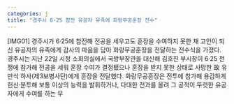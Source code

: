 ```yaml
---
categories: j
title: "경주시 6·25 참전 유공자 유족에 화랑무공훈장 전수"
---
```

[IMG01] 경주시가 6·25에 참전해 전공을 세우고도 훈장을 수여하지 못한 채 고인이 되신 유공자의 유족에게 감사의 마음을 담아 화랑무공훈장을 전달하는 전수식을 가졌다. 경주시는 지난 22일 시청 소회의실에서 국방부장관을 대신해 김호진 부시장이 6·25 전쟁에 참가해 전공을 세워 훈장 수여가 결정됐으나 훈장을 받지 못한 상태로 사망한 故 유만식 하사(제3보병사단)에게 훈장을 전달했다. 화랑무공훈장은 전투에 참가해 용감하게 헌신·분투해 보통 이상의 능력을 발휘하거나, 다대한 전과를 올려 그 공적이 뚜렷한 유공자에게 수여를 하는 무